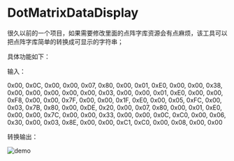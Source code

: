 # DotMatrixDataDisplay

很久以前的一个项目，如果需要修改里面的点阵字库资源会有点麻烦，该工具可以把点阵字库简单的转换成可显示的字符串；

具体功能如下：

输入：

0x00, 0x0C, 0x00, 0x00, 0x07, 0x80, 0x00, 0x01, 0xE0, 0x00, 0x00, 0x38, 0x00, 0x00, 0x00, 0x00, 
0x00, 0x03, 0x00, 0x00, 0x01, 0xE0, 0x00, 0x00, 0xF8, 0x00, 0x00, 0x7F, 0x00, 0x00, 0x1F, 0xE0, 
0x00, 0x05, 0xFC, 0x00, 0x03, 0x7B, 0x80, 0x00, 0xDE, 0x20, 0x00, 0x07, 0x80, 0x00, 0x01, 0xE0, 
0x00, 0x00, 0x7C, 0x00, 0x00, 0x33, 0x00, 0x00, 0x0C, 0xC0, 0x00, 0x06, 0x30, 0x00, 0x03, 0x8E, 
0x00, 0x00, 0xC1, 0xC0, 0x00, 0x08, 0x00, 0x00

转换输出：

![demo](DotMatrixDataDisplay/demo.png)
